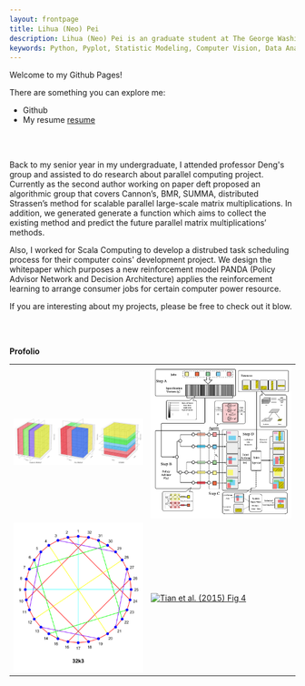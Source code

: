 ```yaml
---
layout: frontpage
title: Lihua (Neo) Pei
description: Lihua (Neo) Pei is an graduate student at The George Washington University majored in Data Analytics.
keywords: Python, Pyplot, Statistic Modeling, Computer Vision, Data Analytics, and Mashine Learning.
---
```


<p align = "left">
Welcome to my Github Pages!
</p>

<p align="left">
There are something you can explore me:
<ul>
  <li><a herf="http://github.com//LihuaPeiNeo">Github</a></li>
  <li>My resume <a href="{{ BASE_PATH }}/_Resume/Lihua_Pei_Resume.pdf">resume</a></li>
</ul>

<br>
<br>

<p align = "left">
Back to my senior year in my undergraduate, I attended professor Deng's group and assisted to do research about parallel computing project. Currently as the second author working on paper deft proposed an algorithmic group that covers Cannon’s, BMR, SUMMA, distributed Strassen’s method for scalable parallel large-scale matrix multiplications. In addition, we generated generate a function which aims to collect the existing method and predict the future parallel matrix multiplications’ methods.
</p>

<p align = "left">
Also, I worked for Scala Computing to develop a distrubed task scheduling process for their computer coins' development project. We design the whitepaper which purposes a new reinforcement model PANDA (Policy Advisor Network and Decision Architecture) applies the reinforcement learning to arrange consumer jobs for certain computer power resource.
</p>

<p align = "left">
If you are interesting about my projects, please be free to check out it blow.
</p>

<br>
<br>

**Profolio** 


<table class="wide">
<tr>
  <td class="left">
    <a href="https://LihuaPeiNeo.github.io/Matrix_Paper/PMM_Represent">
      <img src="Matrix_Paper/3DAlg.jpg" alt="Parallel Matrix Mutiplication" title="PMM"/>
    </a>
  </td>


  <td class="right">
    <a href="https://LihuaPeiNeo.github.io/Scheduling_Process/SP_Represent">
        <img src="Scheduling_Process/Scheduling_Process.png" alt="Computer Coin Develop" title="Scheduling Proess"/>
    </a>
  </td>


</tr>
<tr>
  <td class="left">
    <a href="https://LihuaPeiNeo.github.io/Topology/Topology_Repersent">
        <img src="Topology/32k3.png" alt="Optimal Topology Searching Research"/>
    </a>
  </td>
  <td class="right">
    <a href="https://bsharvey.github.io">
        <img src="pages/publpics/nba2.png" alt="Tian et al. (2015) Fig 4" title="Tian et al. (2015) Fig 4"/>
    </a>
  </td>


</tr>
</table>

<!--
<div class="navbar">
  <div class="navbar-inner">
      <ul class="nav">
          <li><a href="https://bsharvey.github.io">see more figures</a></li>
      </ul>
  </div>
</div>
-->
